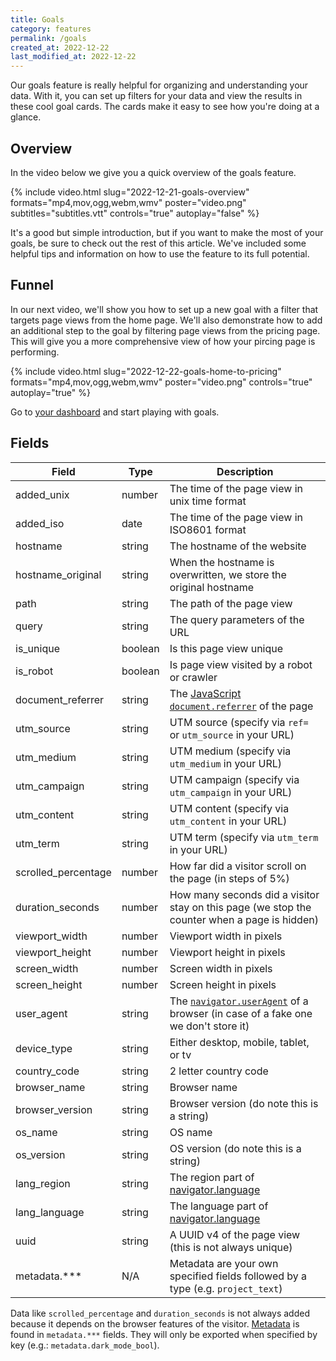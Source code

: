 ```yaml
---
title: Goals
category: features
permalink: /goals
created_at: 2022-12-22
last_modified_at: 2022-12-22
---
```


Our goals feature is really helpful for organizing and understanding your data. With it, you can set up filters for your data and view the results in these cool goal cards. The cards make it easy to see how you're doing at a glance.

## Overview

In the video below we give you a quick overview of the goals feature.

{%
  include video.html
  slug="2022-12-21-goals-overview"
  formats="mp4,mov,ogg,webm,wmv"
  poster="video.png"
  subtitles="subtitles.vtt"
  controls="true"
  autoplay="false"
%}

It's a good but simple introduction, but if you want to make the most of your goals, be sure to check out the rest of this article. We've included some helpful tips and information on how to use the feature to its full potential.

## Funnel

In our next video, we'll show you how to set up a new goal with a filter that targets page views from the home page. We'll also demonstrate how to add an additional step to the goal by filtering page views from the pricing page. This will give you a more comprehensive view of how your pircing page is performing.

{%
  include video.html
  slug="2022-12-22-goals-home-to-pricing"
  formats="mp4,mov,ogg,webm,wmv"
  poster="video.png"
  controls="true"
  autoplay="true"
%}

Go to [your dashboard](https://simpleanalytics.com/select-website/events) and start playing with goals.

## Fields

<div markdown="1">

| Field               | Type     | Description                                                                                                                                                |
|---------------------|----------|------------------------------------------------------------------------------------------------------------------------------------------------------------|
| added_unix          | number   | The time of the page view in unix time format                                                                                                              |
| added_iso           | date     | The time of the page view in ISO8601 format                                                                                                                |
| hostname            | string   | The hostname of the website                                                                                                                                |
| hostname_original   | string   | When the hostname is overwritten, we store the original hostname                                                                                           |
| path                | string   | The path of the page view                                                                                                                                  |
| query               | string   | The query parameters of the URL                                                                                                                            |
| is_unique           | boolean  | Is this page view unique                                                                                                                                   |
| is_robot            | boolean  | Is page view visited by a robot or crawler                                                                                                                 |
| document_referrer   | string   | The [JavaScript `document.referrer`](https://developer.mozilla.org/en-US/docs/Web/API/Document/referrer) of the page                                       |
| utm_source          | string   | UTM source (specify via `ref=` or `utm_source` in your URL)                                                                                                |
| utm_medium          | string   | UTM medium (specify via `utm_medium` in your URL)                                                                                                          |
| utm_campaign        | string   | UTM campaign (specify via `utm_campaign` in your URL)                                                                                                      |
| utm_content         | string   | UTM content (specify via `utm_content` in your URL)                                                                                                        |
| utm_term            | string   | UTM term (specify via `utm_term` in your URL)                                                                                                              |
| scrolled_percentage | number   | How far did a visitor scroll on the page (in steps of 5%)                                                                                                  |
| duration_seconds    | number   | How many seconds did a visitor stay on this page (we stop the counter when a page is hidden)                                                               |
| viewport_width      | number   | Viewport width in pixels                                                                                                                                   |
| viewport_height     | number   | Viewport height in pixels                                                                                                                                  |
| screen_width        | number   | Screen width in pixels                                                                                                                                     |
| screen_height       | number   | Screen height in pixels                                                                                                                                    |
| user_agent          | string   | The [`navigator.userAgent`](https://developer.mozilla.org/en-US/docs/Web/API/NavigatorID/userAgent) of a browser (in case of a fake one we don't store it) |
| device_type         | string   | Either desktop, mobile, tablet, or tv                                                                                                                      |
| country_code        | string   | 2 letter country code                                                                                                                                      |
| browser_name        | string   | Browser name                                                                                                                                               |
| browser_version     | string   | Browser version (do note this is a string)                                                                                                                 |
| os_name             | string   | OS name                                                                                                                                                    |
| os_version          | string   | OS version (do note this is a string)                                                                                                                      |
| lang_region         | string   | The region part of [navigator.language](https://developer.mozilla.org/en-US/docs/Web/API/NavigatorLanguage/language)                                       |
| lang_language       | string   | The language part of [navigator.language](https://developer.mozilla.org/en-US/docs/Web/API/NavigatorLanguage/language)                                     |
| uuid                | string   | A UUID v4 of the page view (this is not always unique)                                                                                                     |
| metadata.***        | N/A      | Metadata are your own specified fields followed by a type (e.g. `project_text`)                                                                            |

Data like `scrolled_percentage` and `duration_seconds` is not always added because it depends on the browser features of the visitor. [Metadata](/metadata) is found in `metadata.***` fields. They will only be exported when specified by key (e.g.: `metadata.dark_mode_bool`).

</div>
</details>
